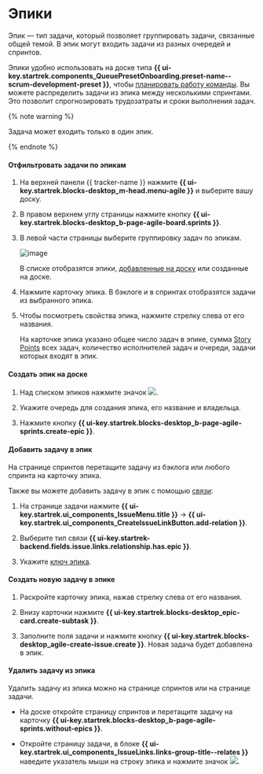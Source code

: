 # Эпики

Эпик — тип задачи, который позволяет группировать задачи, связанные общей темой. В эпик могут входить задачи из разных очередей и спринтов.

Эпики удобно использовать на доске типа **{{ ui-key.startrek.components_QueuePresetOnboarding.preset-name--scrum-development-preset }}**, чтобы [планировать работу команды](create-agile-sprint.md#section_sjg_111_2gb). Вы можете распределить задачи из эпика между несколькими спринтами. Это позволит спрогнозировать трудозатраты и сроки выполнения задач.

{% note warning %}

Задача может входить только в один эпик.

{% endnote %}

#### Отфильтровать задачи по эпикам

1. На верхней панели {{ tracker-name }} нажмите **{{ ui-key.startrek.blocks-desktop_m-head.menu-agile }}** и выберите вашу доску.

1. В правом верхнем углу страницы нажмите кнопку **{{ ui-key.startrek.blocks-desktop_b-page-agile-board.sprints }}**.

1. В левой части страницы выберите группировку задач по эпикам.

    ![image](../../_assets/tracker/epic-pane.png)

    В списке отобразятся эпики, [добавленные на доску](../user/agile.md#add-tasks) или созданные на доске.

1. Нажмите карточку эпика. В бэклоге и в спринтах отобразятся задачи из выбранного эпика.

1. Чтобы посмотреть свойства эпика, нажмите стрелку слева от его названия. 

    На карточке эпика указано общее число задач в эпике, сумма [Story Points](agile.md#dlen_sp) всех задач, количество исполнителей задач и очереди, задачи которых входят в эпик.

#### Создать эпик на доске

1. Над списком эпиков нажмите значок ![](../../_assets/tracker/add-sprint.png).

1. Укажите очередь для создания эпика, его название и владельца.

1. Нажмите кнопку **{{ ui-key.startrek.blocks-desktop_b-page-agile-sprints.create-epic }}**.

#### Добавить задачу в эпик

На странице спринтов перетащите задачу из бэклога или любого спринта на карточку эпика.

Также вы можете добавить задачу в эпик с помощью [связи](../user/ticket-links.md):

1. На странице задачи нажмите **{{ ui-key.startrek.ui_components_IssueMenu.title }}** → **{{ ui-key.startrek.ui_components_CreateIssueLinkButton.add-relation }}**.

1. Выберите тип связи **{{ ui-key.startrek-backend.fields.issue.links.relationship.has.epic }}**.

1. Укажите [ключ эпика](../user/create-ticket.md#key).

#### Создать новую задачу в эпике

1. Раскройте карточку эпика, нажав стрелку слева от его названия. 

1. Внизу карточки нажмите **{{ ui-key.startrek.blocks-desktop_epic-card.create-subtask }}**. 

1. Заполните поля задачи и нажмите кнопку **{{ ui-key.startrek.blocks-desktop_agile-create-issue.create }}**. Новая задача будет добавлена в эпик.

#### Удалить задачу из эпика

Удалить задачу из эпика можно на странице спринтов или на странице задачи.

- На доске откройте страницу спринтов и перетащите задачу на карточку **{{ ui-key.startrek.blocks-desktop_b-page-agile-sprints.without-epics }}**.

- Откройте страницу задачи, в блоке **{{ ui-key.startrek.ui_components_IssueLinks.links-group-title--relates }}** наведите указатель мыши на строку эпика и нажмите значок ![](../../_assets/tracker/delete-agile-status.png).
